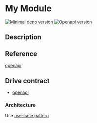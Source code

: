 # My Module

[![Minimal deno version](https://img.shields.io/static/v1?label=deno&message=%3E=2.0.3&color)](https://docs.deno.com/runtime/)
[![Openapi version](https://img.shields.io/static/v1?label=openapi&message=3.0.2&color)](https://swagger.io/specification/)

## Description

## Reference

<a href="/doc/index.html" target="_blank" rel="noopener">openapi</a>

## Drive contract

- <a href="/scalar.html" target="_blank" rel="noopener">openapi</a>

### Architecture

Use [use-case pattern](https://practica.dev/blog/about-the-sweet-and-powerful-use-case-code-pattern)
